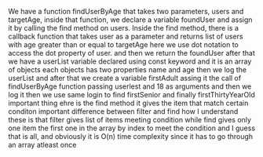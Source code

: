 We have a function findUserByAge that takes two parameters, users and targetAge, inside that function, we declare a variable foundUser and assign it by calling the find method on users. Inside the find method, there is a callback function that takes user as a parameter and returns list of users with age greater than or equal to targetAge here we use dot notation to access the dot property of user. and then we return the foundUser after that we have a userList variable declared using const keyword and it is an array of objects each objects has two properties name and age then we log the userList and after that we create a variable firstAdult assing it the call of findUserByAge function passing userlest and 18 as arguments and then we log it then we use same login to find firstSenior and finally firstThirtyYearOld important thing ehre is the find method it gives the item that match certain conditon important difference between filter and find how I understand these is that filter gives list of items meeting condition while find gives only one item the first one in the array by index to meet the condition and I guess that is all, and obviously it is O(n) time complexity since it has to go through an array atleast once